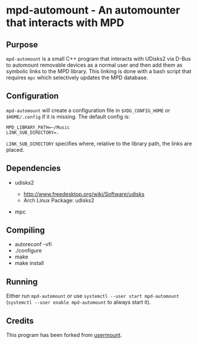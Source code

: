 mpd-automount - An automounter that interacts with MPD
======================================================

Purpose
-------

`mpd-automount` is a small C++ program that interacts with UDisks2 via D-Bus to automount removable devices as a normal user and then add them as symbolic links to the MPD library. This linking is done with a bash script that requires `mpc` which selectively updates the MPD database.

Configuration
-------------

`mpd-automount` will create a configuration file in `$XDG_CONFIG_HOME` or `$HOME/.config` if it is missing. The default config is:
```
MPD_LIBRARY_PATH=~/Music
LINK_SUB_DIRECTORY=.
```
`LINK_SUB_DIRECTORY` specifies where, relative to the library path, the links are placed.

Dependencies
------------

* udisks2
    * http://www.freedesktop.org/wiki/Software/udisks
    * Arch Linux Package: udisks2

* mpc


Compiling
---------

* autoreconf -vfi
* ./configure
* make
* make install

Running
-------

Either run `mpd-automount` or use `systemctl --user start mpd-automount` (`systemctl --user enable mpd-automount` to always start it).


Credits
-------
This program has been forked from [usermount](https://github.com/tom5760/usermount).
